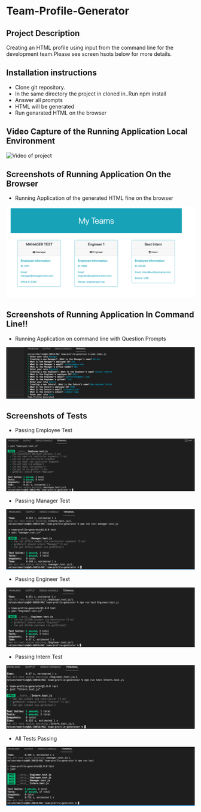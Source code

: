 # Team-Profile-Generator

## Project Description

Creating an HTML profile using input from the command line for the development team.Please see screen hsots below for more details.

## Installation instructions 

* Clone git repository.
* In the same directory the project in cloned in..Run npm install
* Answer all prompts
* HTML will be generated
* Run genarated HTML on the browser

## Video Capture of the Running Application Local Environment
![Video of project](https://screencast-o-matic.com/watch/crlI6ZV2wOw)

## Screenshots of Running Application On the Browser

* Running Application  of the generated HTML fine on the browser

![Image of runing Application on the Browser](assets/images/running-application.png)


## Screenshots of Running Application In Command Line!!

* Running Application on command line with Question Prompts

![Image of runing Application](assets/images/running-app.png)


## Screenshots of Tests

*  Passing Employee Test

![Image of Passing Employee Test](assets/images/employee-test-pass.png)

* Passing Manager Test

![Image of A passing Manager Test](assets/images/manager-test-pass.png)

* Passing Engineer Test

![Image of Passing Engineer Test](assets/images/engineer-test-pass.png)

* Passing Intern Test

![Image of a pssing intern Test](assets/images/intern-test-pass.png)

* All Tests Passing

![Image of all tests pass](assets/images/all-tests-pass.png)



